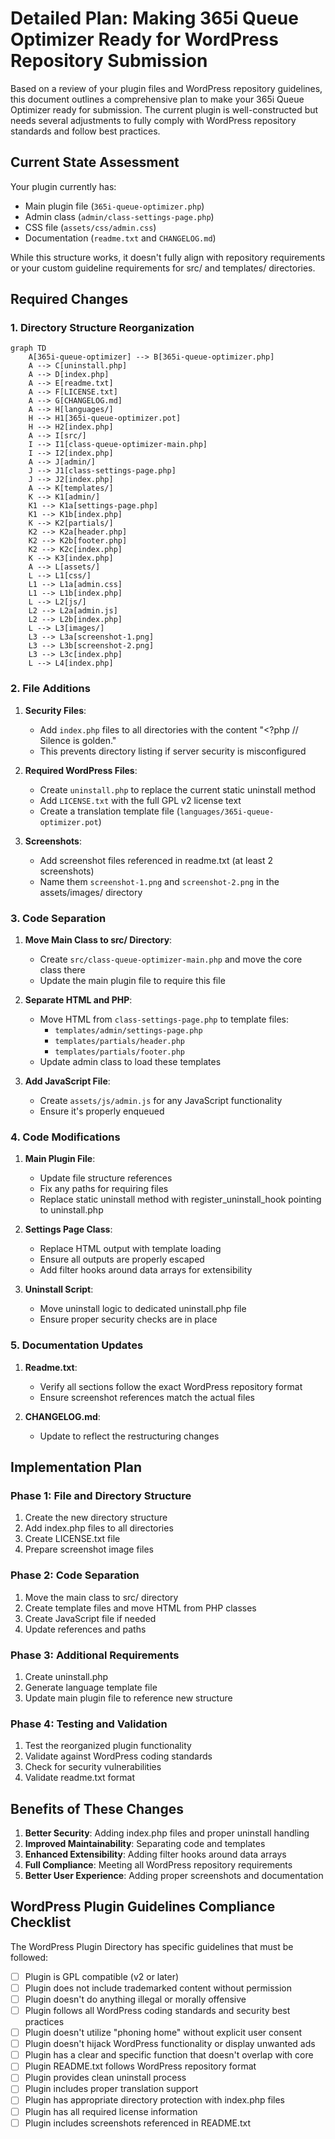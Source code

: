 # Detailed Plan: Making 365i Queue Optimizer Ready for WordPress Repository Submission

Based on a review of your plugin files and WordPress repository guidelines, this document outlines a comprehensive plan to make your 365i Queue Optimizer ready for submission. The current plugin is well-constructed but needs several adjustments to fully comply with WordPress repository standards and follow best practices.

## Current State Assessment

Your plugin currently has:
- Main plugin file (`365i-queue-optimizer.php`)
- Admin class (`admin/class-settings-page.php`)
- CSS file (`assets/css/admin.css`)
- Documentation (`readme.txt` and `CHANGELOG.md`)

While this structure works, it doesn't fully align with repository requirements or your custom guideline requirements for src/ and templates/ directories.

## Required Changes

### 1. Directory Structure Reorganization

```mermaid
graph TD
    A[365i-queue-optimizer] --> B[365i-queue-optimizer.php]
    A --> C[uninstall.php]
    A --> D[index.php]
    A --> E[readme.txt]
    A --> F[LICENSE.txt]
    A --> G[CHANGELOG.md]
    A --> H[languages/]
    H --> H1[365i-queue-optimizer.pot]
    H --> H2[index.php]
    A --> I[src/]
    I --> I1[class-queue-optimizer-main.php]
    I --> I2[index.php]
    A --> J[admin/]
    J --> J1[class-settings-page.php]
    J --> J2[index.php]
    A --> K[templates/]
    K --> K1[admin/]
    K1 --> K1a[settings-page.php]
    K1 --> K1b[index.php]
    K --> K2[partials/]
    K2 --> K2a[header.php]
    K2 --> K2b[footer.php]
    K2 --> K2c[index.php]
    K --> K3[index.php]
    A --> L[assets/]
    L --> L1[css/]
    L1 --> L1a[admin.css]
    L1 --> L1b[index.php]
    L --> L2[js/]
    L2 --> L2a[admin.js]
    L2 --> L2b[index.php]
    L --> L3[images/]
    L3 --> L3a[screenshot-1.png]
    L3 --> L3b[screenshot-2.png]
    L3 --> L3c[index.php]
    L --> L4[index.php]
```

### 2. File Additions

1. **Security Files**:
   - Add `index.php` files to all directories with the content "<?php // Silence is golden."
   - This prevents directory listing if server security is misconfigured

2. **Required WordPress Files**:
   - Create `uninstall.php` to replace the current static uninstall method
   - Add `LICENSE.txt` with the full GPL v2 license text
   - Create a translation template file (`languages/365i-queue-optimizer.pot`)

3. **Screenshots**:
   - Add screenshot files referenced in readme.txt (at least 2 screenshots)
   - Name them `screenshot-1.png` and `screenshot-2.png` in the assets/images/ directory

### 3. Code Separation

1. **Move Main Class to src/ Directory**:
   - Create `src/class-queue-optimizer-main.php` and move the core class there
   - Update the main plugin file to require this file

2. **Separate HTML and PHP**:
   - Move HTML from `class-settings-page.php` to template files:
     - `templates/admin/settings-page.php`
     - `templates/partials/header.php`
     - `templates/partials/footer.php`
   - Update admin class to load these templates

3. **Add JavaScript File**:
   - Create `assets/js/admin.js` for any JavaScript functionality
   - Ensure it's properly enqueued

### 4. Code Modifications

1. **Main Plugin File**:
   - Update file structure references
   - Fix any paths for requiring files
   - Replace static uninstall method with register_uninstall_hook pointing to uninstall.php

2. **Settings Page Class**:
   - Replace HTML output with template loading
   - Ensure all outputs are properly escaped
   - Add filter hooks around data arrays for extensibility

3. **Uninstall Script**:
   - Move uninstall logic to dedicated uninstall.php file
   - Ensure proper security checks are in place

### 5. Documentation Updates

1. **Readme.txt**:
   - Verify all sections follow the exact WordPress repository format
   - Ensure screenshot references match the actual files

2. **CHANGELOG.md**:
   - Update to reflect the restructuring changes

## Implementation Plan

### Phase 1: File and Directory Structure

1. Create the new directory structure
2. Add index.php files to all directories
3. Create LICENSE.txt file
4. Prepare screenshot image files

### Phase 2: Code Separation

1. Move the main class to src/ directory
2. Create template files and move HTML from PHP classes
3. Create JavaScript file if needed
4. Update references and paths

### Phase 3: Additional Requirements

1. Create uninstall.php
2. Generate language template file
3. Update main plugin file to reference new structure

### Phase 4: Testing and Validation

1. Test the reorganized plugin functionality
2. Validate against WordPress coding standards
3. Check for security vulnerabilities
4. Validate readme.txt format

## Benefits of These Changes

1. **Better Security**: Adding index.php files and proper uninstall handling
2. **Improved Maintainability**: Separating code and templates
3. **Enhanced Extensibility**: Adding filter hooks around data arrays
4. **Full Compliance**: Meeting all WordPress repository requirements
5. **Better User Experience**: Adding proper screenshots and documentation

## WordPress Plugin Guidelines Compliance Checklist

The WordPress Plugin Directory has specific guidelines that must be followed:

- [ ] Plugin is GPL compatible (v2 or later)
- [ ] Plugin does not include trademarked content without permission
- [ ] Plugin doesn't do anything illegal or morally offensive
- [ ] Plugin follows all WordPress coding standards and security best practices
- [ ] Plugin doesn't utilize "phoning home" without explicit user consent
- [ ] Plugin doesn't hijack WordPress functionality or display unwanted ads
- [ ] Plugin has a clear and specific function that doesn't overlap with core
- [ ] Plugin README.txt follows WordPress repository format
- [ ] Plugin provides clean uninstall process
- [ ] Plugin includes proper translation support
- [ ] Plugin has appropriate directory protection with index.php files
- [ ] Plugin has all required license information
- [ ] Plugin includes screenshots referenced in README.txt